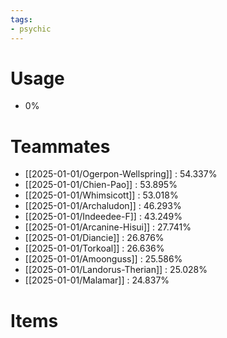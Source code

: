 ```yaml
---
tags:
- psychic
---
```

# Usage
- 0%
# Teammates
- [[2025-01-01/Ogerpon-Wellspring]] : 54.337%
- [[2025-01-01/Chien-Pao]] : 53.895%
- [[2025-01-01/Whimsicott]] : 53.018%
- [[2025-01-01/Archaludon]] : 46.293%
- [[2025-01-01/Indeedee-F]] : 43.249%
- [[2025-01-01/Arcanine-Hisui]] : 27.741%
- [[2025-01-01/Diancie]] : 26.876%
- [[2025-01-01/Torkoal]] : 26.636%
- [[2025-01-01/Amoonguss]] : 25.586%
- [[2025-01-01/Landorus-Therian]] : 25.028%
- [[2025-01-01/Malamar]] : 24.837%
# Items